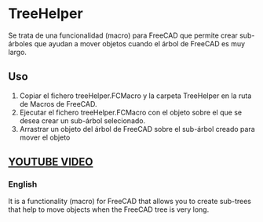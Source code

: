 # TreeHelper

Se trata de una funcionalidad (macro) para FreeCAD que permite crear sub-árboles que ayudan a mover objetos cuando el árbol de FreeCAD es muy largo.

## Uso
1. Copiar el fichero treeHelper.FCMacro y la carpeta TreeHelper en la ruta de Macros de FreeCAD.
2. Ejecutar el fichero treeHelper.FCMacro con el objeto sobre el que se desea crear un sub-árbol selecionado.
3. Arrastrar un objeto del árbol de FreeCAD sobre el sub-árbol creado para mover el objeto

[**YOUTUBE VIDEO**](https://youtu.be/VVKUCCxCkI8)
---
### English
It is a functionality (macro) for FreeCAD that allows you to create sub-trees that help to move objects when the FreeCAD tree is very long.
